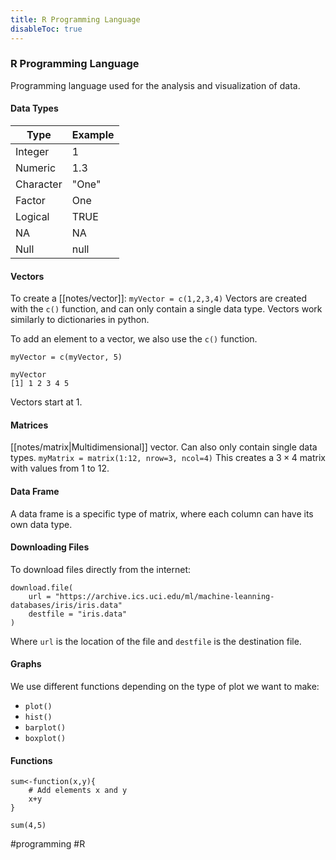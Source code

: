 ```yaml
---
title: R Programming Language
disableToc: true
---
```


### R Programming Language
Programming language used for the analysis and visualization of data.

#### Data Types
| Type      | Example |
| --------- | ------- |
| Integer   | 1       |
| Numeric   | 1.3     |
| Character | "One"   |
| Factor    | One     |
| Logical   | TRUE    |
| NA        | NA      |
| Null      | null    |

#### Vectors
To create a [[notes/vector]]:
`myVector = c(1,2,3,4)`
Vectors are created with the `c()` function, and can only contain a single data type. Vectors work similarly to dictionaries in python.

To add an element to a vector, we also use the `c()` function.
```
myVector = c(myVector, 5)

myVector
[1] 1 2 3 4 5
```

Vectors start at $1$.

#### Matrices
[[notes/matrix|Multidimensional]] vector. Can also only contain single data types.
`myMatrix = matrix(1:12, nrow=3, ncol=4)`
This creates a $3\times4$ matrix with values from $1$ to $12$. 

#### Data Frame
A data frame is a specific type of matrix, where each column can have its own data type.

#### Downloading Files
To download files directly from the internet:
```
download.file(
	url = "https://archive.ics.uci.edu/ml/machine-leanning-databases/iris/iris.data"
	destfile = "iris.data"
)
```
Where `url` is the location of the file and `destfile` is the destination file.

#### Graphs
We use different functions depending on the type of plot we want to make:
- `plot()`
- `hist()`
- `barplot()`
- `boxplot()`

#### Functions
```
sum<-function(x,y){
	# Add elements x and y
	x+y
}

sum(4,5)
```


#programming #R
